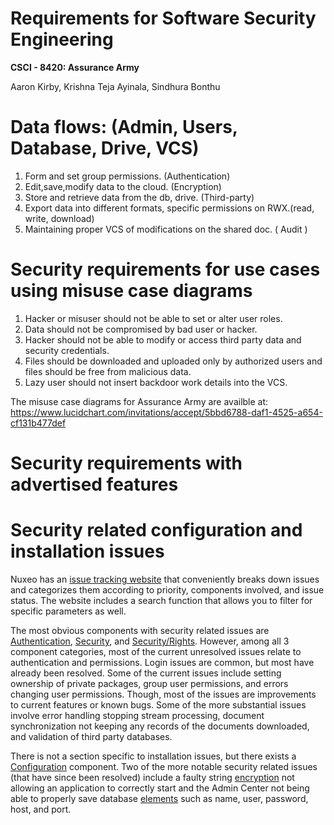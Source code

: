 # Requirements for Software Security Engineering
**CSCI - 8420:  Assurance Army**

Aaron Kirby, Krishna Teja Ayinala, Sindhura Bonthu     

# Data flows: (Admin, Users, Database, Drive, VCS)

1) Form and set group permissions. (Authentication)
2) Edit,save,modify data to the cloud. (Encryption) 
3) Store and retrieve data from the db, drive. (Third-party)
4) Export data into different formats, specific permissions on RWX.(read, write, download)
5) Maintaining proper VCS of modifications on the shared doc. ( Audit )


# Security requirements for use cases using misuse case diagrams

1) Hacker or misuser should not be able to set or alter  user roles.
2) Data should not be compromised by bad user or hacker.
3) Hacker should not be able to modify or access third party data and security credentials.
4) Files should be downloaded and uploaded only by authorized users and files should be free from malicious data.
5) Lazy user should not insert backdoor work details into the VCS.

The misuse case diagrams for Assurance Army are availble at: https://www.lucidchart.com/invitations/accept/5bbd6788-daf1-4525-a654-cf131b477def

# Security requirements with advertised features

# Security related configuration and installation issues

Nuxeo has an [issue tracking website](https://jira.nuxeo.com/browse/NXP/?selectedTab=com.atlassian.jira.jira-projects-plugin:issues-panel) that conveniently breaks down issues and categorizes them according to priority, components involved, and issue status. The website includes a search function that allows you to filter for specific parameters as well.

The most obvious components with security related issues are [Authentication](https://jira.nuxeo.com/browse/NXP-24580?jql=project%20%3D%20NXP%20AND%20resolution%20%3D%20Unresolved%20AND%20component%20%3D%20Authentication%20ORDER%20BY%20priority%20DESC), [Security](https://jira.nuxeo.com/browse/NXP-24539?jql=project%20%3D%20NXP%20AND%20resolution%20%3D%20Unresolved%20AND%20component%20%3D%20Security%20ORDER%20BY%20priority%20DESC), and [Security/Rights](https://jira.nuxeo.com/browse/NXP-19431?jql=project%20%3D%20NXP%20AND%20resolution%20%3D%20Unresolved%20AND%20component%20%3D%20%22Security%20%2F%20Rights%22%20ORDER%20BY%20priority%20DESC). However, among all 3 component categories, most of the current unresolved issues relate to authentication and permissions. Login issues are common, but most have already been resolved. Some of the current issues include setting ownership of private packages, group user permissions, and errors changing user permissions. Though, most of the issues are improvements to current features or known bugs. Some of the more substantial issues involve error handling stopping stream processing, document synchronization not keeping any records of the documents downloaded, and validation of third party databases.

There is not a section specific to installation issues, but there exists a [Configuration](https://jira.nuxeo.com/browse/NXP-17648?jql=project%20%3D%20NXP%20AND%20resolution%20%3D%20Unresolved%20AND%20component%20%3D%20Configuration%20ORDER%20BY%20priority%20DESC) component. Two of the more notable security related issues (that have since been resolved) include a faulty string [encryption](https://jira.nuxeo.com/browse/NXP-25257) not allowing an application to correctly start and the Admin Center not being able to properly save database [elements](https://jira.nuxeo.com/browse/NXP-6816) such as name, user, password, host, and port.

